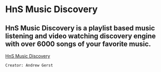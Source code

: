HnS Music Discovery
========  

HnS Music Discovery is a playlist based music listening and video watching discovery engine with over 6000 songs of your favorite music.
-------------------------------
[HnS Music Discovery](http://music.hns.netai.net/) 

`Creator: Andrew Gerst`